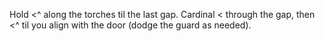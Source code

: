 Hold <^ along the torches til the last gap. Cardinal < through the gap, then <^ til you align with the door (dodge the guard as needed).
